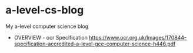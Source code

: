 # a-level-cs-blog
My a-level computer science blog

- OVERVIEW - 
ocr Specification
https://www.ocr.org.uk/Images/170844-specification-accredited-a-level-gce-computer-science-h446.pdf
